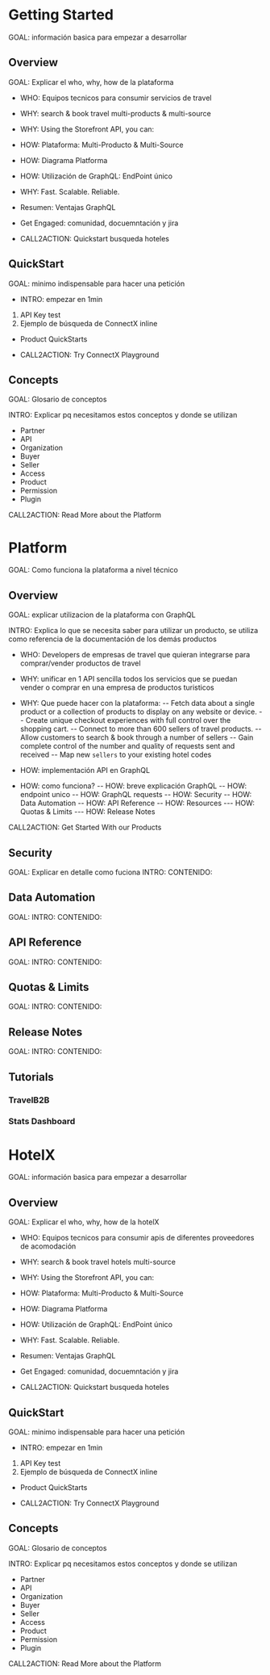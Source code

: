 # Getting Started

GOAL: información basica para empezar a desarrollar

## Overview

GOAL: Explicar el who, why, how de la plataforma

- WHO: Equipos tecnicos para consumir servicios de travel

- WHY: search & book travel multi-products & multi-source
- WHY: Using the Storefront API, you can:

- HOW: Plataforma: Multi-Producto & Multi-Source
- HOW: Diagrama Platforma
- HOW: Utilización de GraphQL: EndPoint único

- WHY: Fast. Scalable. Reliable.

- Resumen: Ventajas GraphQL

- Get Engaged: comunidad, docuemntación y jira

- CALL2ACTION: Quickstart busqueda hoteles


## QuickStart

GOAL: minimo indispensable para hacer una petición

- INTRO: empezar en 1min

1. API Key test
2. Ejemplo de búsqueda de ConnectX inline

- Product QuickStarts

- CALL2ACTION: Try ConnectX Playground


## Concepts

GOAL: Glosario de conceptos

INTRO: Explicar pq necesitamos estos conceptos y donde se utilizan

- Partner
- API
- Organization
- Buyer
- Seller
- Access
- Product
- Permission
- Plugin

CALL2ACTION: Read More about the Platform


# Platform

GOAL: Como funciona la plataforma a nivel técnico

## Overview

GOAL: explicar utilizacion de la plataforma con GraphQL

INTRO: Explica lo que se necesita saber para utilizar un producto, se utiliza como referencia de la documentación de los demás productos

- WHO: Developers de empresas de travel que quieran integrarse para comprar/vender productos de travel

- WHY: unificar en 1 API sencilla todos los servicios que se puedan vender o comprar en una empresa de productos turisticos
- WHY: Que puede hacer con la plataforma:
-- Fetch data about a single product or a collection of products to display on any website or device.
-- Create unique checkout experiences with full control over the shopping cart.
-- Connect to more than 600 sellers of travel products.
-- Allow customers to search & book through a number of sellers
-- Gain complete control of the number and quality of requests sent and received
-- Map new `sellers` to your existing hotel codes

- HOW: implementación API en GraphQL
- HOW: como funciona?
-- HOW: breve explicación GraphQL
-- HOW: endpoint unico
-- HOW: GraphQL requests
-- HOW: Security
-- HOW: Data Automation
-- HOW: API Reference
-- HOW: Resources
--- HOW: Quotas & Limits
--- HOW: Release Notes

CALL2ACTION: Get Started With our Products

## Security

GOAL: Explicar en detalle como fuciona
INTRO: 
CONTENIDO:

## Data Automation

GOAL:
INTRO:
CONTENIDO:

## API Reference

GOAL:
INTRO:
CONTENIDO:

## Quotas & Limits

GOAL:
INTRO:
CONTENIDO:

## Release Notes

GOAL:
INTRO:
CONTENIDO:

## Tutorials

### TravelB2B
### Stats Dashboard

# HotelX

GOAL: información basica para empezar a desarrollar

## Overview

GOAL: Explicar el who, why, how de la hotelX

- WHO: Equipos tecnicos para consumir apis de diferentes proveedores de acomodación

- WHY: search & book travel hotels multi-source
- WHY: Using the Storefront API, you can:

- HOW: Plataforma: Multi-Producto & Multi-Source
- HOW: Diagrama Platforma
- HOW: Utilización de GraphQL: EndPoint único

- WHY: Fast. Scalable. Reliable.

- Resumen: Ventajas GraphQL

- Get Engaged: comunidad, docuemntación y jira

- CALL2ACTION: Quickstart busqueda hoteles


## QuickStart

GOAL: minimo indispensable para hacer una petición

- INTRO: empezar en 1min

1. API Key test
2. Ejemplo de búsqueda de ConnectX inline

- Product QuickStarts

- CALL2ACTION: Try ConnectX Playground


## Concepts

GOAL: Glosario de conceptos

INTRO: Explicar pq necesitamos estos conceptos y donde se utilizan

- Partner
- API
- Organization
- Buyer
- Seller
- Access
- Product
- Permission
- Plugin

CALL2ACTION: Read More about the Platform
















